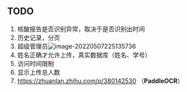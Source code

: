 ## TODO

1. 核酸报告是否识别异常，取决于是否识别出时间
2. 历史记录，分页
3. 超级管理员![image-20220507225135736](E:\IdeaProjects\covid19\src\main\resources\TODO.assets\image-20220507225135736.png)
4. 姓名正确才允许上传，真实数据库（姓名、学号）
5. 访问时间限制
6. 显示上传总人数
7. https://zhuanlan.zhihu.com/p/380142530 （**PaddleOCR**）

